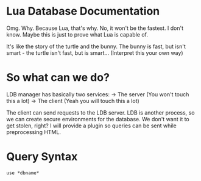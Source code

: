 Lua Database Documentation
==========================

Omg. Why.
Because Lua, that's why. No, it won't be the fastest. I don't know. Maybe this is just to prove what Lua is capable of.

It's like the story of the turtle and the bunny. The bunny is fast, but isn't smart - the turtle isn't fast, but is smart... (Interpret this your own way)

So what can we do?
==================

LDB manager has basically two services:
-> The server (You won't touch this a lot)
-> The client (Yeah you will touch this a lot)

The client can send requests to the LDB server. LDB is another process, so we can create secure environments for the database. We don't want it to get stolen, right? 
I will provide a plugin so queries can be sent while preprocessing HTML. 

Query Syntax
============

`use *dbname*`


